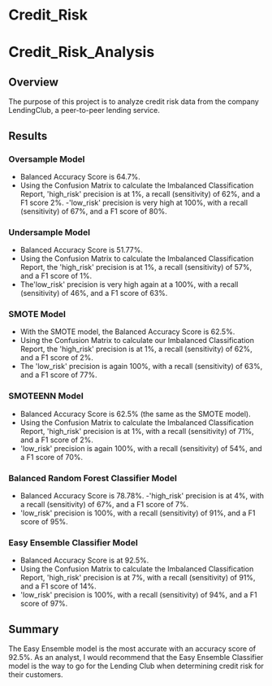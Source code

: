 # Credit_Risk
# Credit_Risk_Analysis

## Overview
The purpose of this project is to analyze credit risk data from the company LendingClub, a peer-to-peer lending service. 

## Results
### Oversample Model
- Balanced Accuracy Score is 64.7%.
- Using the Confusion Matrix to calculate the Imbalanced Classification Report, 'high_risk' precision is at 1%, a recall (sensitivity) of 62%, and a F1 score 2%.
-'low_risk' precision is very high at 100%, with a recall (sensitivity) of 67%, and a F1 score of 80%.

### Undersample Model
- Balanced Accuracy Score is 51.77%.
- Using the Confusion Matrix to calculate the Imbalanced Classification Report, the 'high_risk' precision is at 1%, a recall (sensitivity) of 57%, and a F1 score of 1%.
- The'low_risk' precision is very high again at a 100%, with a recall (sensitivity) of 46%, and a F1 score of 63%.

### SMOTE Model
- With the SMOTE model, the Balanced Accuracy Score is 62.5%.
- Using the Confusion Matrix to calculate our Imbalanced Classification Report, the 'high_risk' precision is at 1%, a recall (sensitivity) of 62%, and a F1 score of 2%.
- The 'low_risk' precision is again 100%, with a recall (sensitivity) of 63%, and a F1 score of 77%.

### SMOTEENN Model
- Balanced Accuracy Score is 62.5% (the same as the SMOTE model).
- Using the Confusion Matrix to calculate the Imbalanced Classification Report, 'high_risk' precision is at 1%, with a recall (sensitivity) of 71%, and a F1 score of 2%.
- 'low_risk' precision is again 100%, with a recall (sensitivity) of 54%, and a F1 score of 70%.

### Balanced Random Forest Classifier Model
- Balanced Accuracy Score is 78.78%.
-'high_risk' precision is at 4%, with a recall (sensitivity) of 67%, and a F1 score of 7%.
- 'low_risk' precision is 100%, with a recall (sensitivity) of 91%, and a F1 score of 95%.

### Easy Ensemble Classifier Model
-  Balanced Accuracy Score is at 92.5%.
- Using the Confusion Matrix to calculate the Imbalanced Classification Report, 'high_risk' precision is at 7%, with a recall (sensitivity) of 91%, and a F1 score of 14%.
- 'low_risk' precision is 100%, with a recall (sensitivity) of 94%, and a F1 score of 97%.

## Summary
The Easy Ensemble model is the most accurate with an accuracy score of 92.5%. As an analyst, I would recommend that the Easy Ensemble Classifier model is the way to go for the Lending Club when determining credit risk for their customers.
